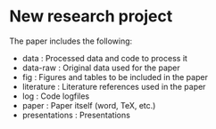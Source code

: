 # New research project

The paper includes the following:

* data          : Processed data and code to process it
* data-raw      : Original data used for the paper
* fig           : Figures and tables to be included in the paper
* literature    : Literature references used in the paper
* log           : Code logfiles
* paper         : Paper itself (word, TeX, etc.)
* presentations : Presentations
